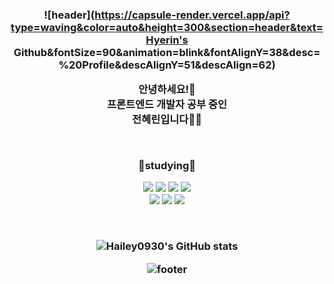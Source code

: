 <h3 align='center'>
    
![header](https://capsule-render.vercel.app/api?type=waving&color=auto&height=300&section=header&text=Hyerin's Github&fontSize=90&animation=blink&fontAlignY=38&desc=%20Profile&descAlignY=51&descAlign=62)

<p align="center">
안녕하세요!👐<br>
프론트엔드 개발자 공부 중인<br>
전혜린입니다🫶🏻<br>
</p>

    
<br>
<p align="center">
    <Strong>📝studying📝</Strong>
</p>

<p align="center" display="inline-block">
    <img src="https://img.shields.io/badge/HTML-E34F26?style=for-the-badge&logo=HTML5&logoColor=white">
    <img src="https://img.shields.io/badge/CSS-1572B6?style=for-the-badge&logo=CSS3&logoColor=white">
    <img src="https://img.shields.io/badge/JavaScript-F7DF1E?style=for-the-badge&logo=JavaScript&logoColor=white"> 
     <img src="https://img.shields.io/badge/TypeScript-3178C6?style=for-the-badge&logo=TypeScript&logoColor=white"> <br>
   <img src="https://img.shields.io/badge/React-61DAFB?style=for-the-badge&logo=React&logoColor=white"> 
    <img src="https://img.shields.io/badge/Next.js-000000?style=for-the-badge&logo=Next.js&logoColor=white">
 <img src="https://img.shields.io/badge/GraphQL-E10098?style=for-the-badge&logo=GraphQL&logoColor=white">
</p><br>

![Hailey0930's GitHub stats](https://github-readme-stats.vercel.app/api?username=Hailey0930&show_icons=true&theme=tokyonight) 
<br>
    
![footer](https://capsule-render.vercel.app/api?section=footer)

